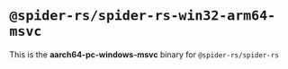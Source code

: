 # `@spider-rs/spider-rs-win32-arm64-msvc`

This is the **aarch64-pc-windows-msvc** binary for `@spider-rs/spider-rs`
